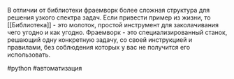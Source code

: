 В отличии от библиотеки фраемворк более сложная структура для решения узкого спектра задач. Если привести пример из жизни, то [[Библиотека]] - это молоток, простой инструмент для заколачивания чего угодно и как угодно. 
Фраемворк - это специализированный станок, решающий одну конкретную задачу, со своей инструкцией и правилами, без соблюдения которых у вас не получится его использовать. 

#python #автоматизация 